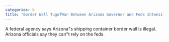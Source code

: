```yaml
---
categories: b
title: "Border Wall TugofWar Between Arizona Governor and Feds Intensifies"
---
```

A federal agency says Arizona"s shipping container border wall is illegal. Arizona officials say they can"t rely on the feds.